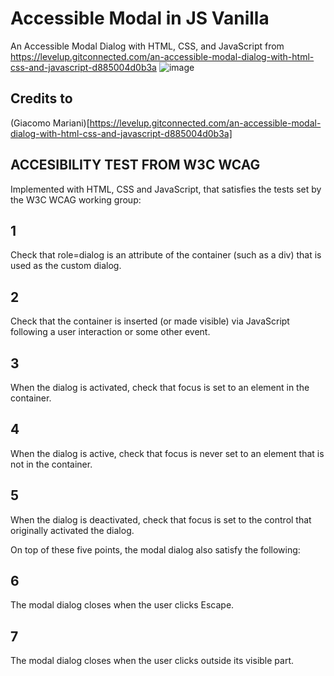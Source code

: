 # Accessible Modal in JS Vanilla

An Accessible Modal Dialog with HTML, CSS, and JavaScript from https://levelup.gitconnected.com/an-accessible-modal-dialog-with-html-css-and-javascript-d885004d0b3a
![image](https://github.com/vegadelalyra/accessible-modal-vanilla/assets/77188420/a41d3f43-5c49-4883-b319-df6adc6393e3)


## Credits to

(Giacomo Mariani)[https://levelup.gitconnected.com/an-accessible-modal-dialog-with-html-css-and-javascript-d885004d0b3a]

## ACCESIBILITY TEST FROM W3C WCAG

Implemented with HTML, CSS and JavaScript, that satisfies the tests set by the W3C WCAG working group:

## 1

Check that role=dialog is an attribute of the container (such as a div) that is used as the custom dialog.

## 2

Check that the container is inserted (or made visible) via JavaScript following a user interaction or some other event.

## 3

When the dialog is activated, check that focus is set to an element in the container.

## 4

When the dialog is active, check that focus is never set to an element that is not in the container.

## 5

When the dialog is deactivated, check that focus is set to the control that originally activated the dialog.

On top of these five points, the modal dialog also satisfy the following:

## 6

The modal dialog closes when the user clicks Escape.

## 7

The modal dialog closes when the user clicks outside its visible part.
